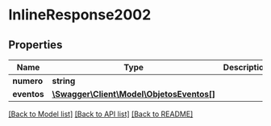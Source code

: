 # InlineResponse2002

## Properties
Name | Type | Description | Notes
------------ | ------------- | ------------- | -------------
**numero** | **string** |  | [optional] 
**eventos** | [**\Swagger\Client\Model\ObjetosEventos[]**](ObjetosEventos.md) |  | [optional] 

[[Back to Model list]](../README.md#documentation-for-models) [[Back to API list]](../README.md#documentation-for-api-endpoints) [[Back to README]](../README.md)


